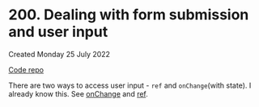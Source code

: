 # 200. Dealing with form submission and user input
Created Monday 25 July 2022

[Code repo](https://github.com/exemplar-codes/reactjs-forms-user-input)

There are two ways to access user input - `ref` and `onChange`(with state). I already know this. See [onChange](https://github.com/exemplar-codes/reactjs-forms-user-input/commit/a0925ba34d508f3c3f7df1f9f3b8f7175f9e4845) and [ref](https://github.com/exemplar-codes/reactjs-forms-user-input/commit/7ba6b0a577b9009f555457a8d4e24771be89c16b).
